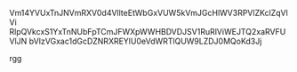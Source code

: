 Vm14YVUxTnJNVmRXV0d4VllteEtWbGxVUW5kVmJGcHlWV3RPVlZKclZqVlVi
RlpQVkcxS1YxTnNUbFpTCmJFWXpWWHBDVDJSV1RuRlViWEJTQ2xaRVFUVlJN
bVIzVGxac1dGcDZNRXREYlU0eVdWRTlQUW9LZDJ0MQoKd3Jj

rgg